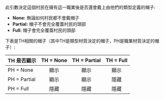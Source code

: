 此引數決定這個村民在擁有這一職業後是否還會戴上由他們的類型定義的帽子:
* **None:** 無論如何村民都不會戴帽子
* **Partial:** 帽子不會完全覆蓋村民的頭部
* **Full:** 帽子會完全覆蓋村民的頭部

下表是TH相關的帽子（其中TH是類型材質決定的帽子，PH是職業材質決定的帽子）:

| TH 是否顯示      | TH = None | TH = Partial | TH = Full |
| ------------ |:---------:|:------------:|:---------:|
| PH = None    |    顯示     |      顯示      |    顯示     |
| PH = Partial |    顯示     |      顯示      |    隱藏     |
| PH = Full    |    隱藏     |      隱藏      |    隱藏     |